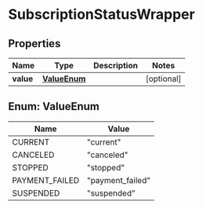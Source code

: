 
# SubscriptionStatusWrapper

## Properties
Name | Type | Description | Notes
------------ | ------------- | ------------- | -------------
**value** | [**ValueEnum**](#ValueEnum) |  |  [optional]


<a name="ValueEnum"></a>
## Enum: ValueEnum
Name | Value
---- | -----
CURRENT | &quot;current&quot;
CANCELED | &quot;canceled&quot;
STOPPED | &quot;stopped&quot;
PAYMENT_FAILED | &quot;payment_failed&quot;
SUSPENDED | &quot;suspended&quot;



